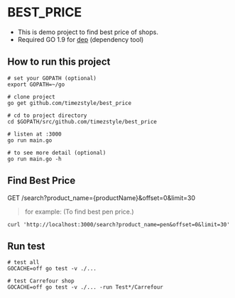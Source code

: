 # BEST_PRICE
* This is demo project to find best price of shops.
* Required GO 1.9 for [dep](https://github.com/golang/dep) (dependency tool)

## How to run this project
```
# set your GOPATH (optional)
export GOPATH=~/go

# clone project
go get github.com/timezstyle/best_price

# cd to project directory
cd $GOPATH/src/github.com/timezstyle/best_price

# listen at :3000
go run main.go

# to see more detail (optional)
go run main.go -h
```

## Find Best Price

GET /search?product_name={productName}&offset=0&limit=30

> for example: (To find best pen price.)
```shell
curl 'http://localhost:3000/search?product_name=pen&offset=0&limit=30'
```

## Run test
```shell
# test all
GOCACHE=off go test -v ./...

# test Carrefour shop
GOCACHE=off go test -v ./... -run Test*/Carrefour
```